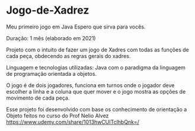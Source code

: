# Jogo-de-Xadrez
Meu primeiro jogo em Java
Espero que sirva para vocês.

Duração: 1 mês (elaborado em 2021)
                                                                             
Projeto com o intuito de  fazer um jogo de Xadres com todas as funções de cada peça, obdecendo as regras gerais do xadres. 

Linguagem e tecnologias utilizadas: Java com o paradigma da linguagem de programação orientada a objetos.

O jogo é de dois jogadores, funciona em turnos onde o jogador deve escolher a linha e a coluna que quer mover e o jogo mostra as opções de movimento de cada peça.


Esse projeto foi desenvolvido com base os conhecimento de orientação a Objeto feitos no curso do Prof Nelio Alvez
https://www.udemy.com/share/1013hwCUITclhbQnk=/



